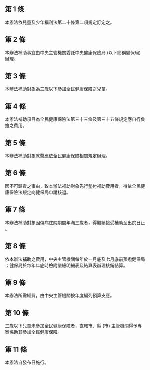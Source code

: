 第 1 條
-------
本辦法依兒童及少年福利法第二十條第二項規定訂定之。

第 2 條
-------
本辦法補助事宜由中央主管機關委託中央健康保險局 (以下簡稱健保局)   
辦理。

第 3 條
-------
本辦法補助對象為三歲以下參加全民健康保險之兒童。

第 4 條
-------
本辦法補助項目為全民健康保險法第三十三條及第三十五條規定應自行負  
擔之費用。

第 5 條
-------
本辦法補助對象就醫應依全民健康保險相關規定辦理。

第 6 條
-------
因不可歸責之事由，致本辦法補助對象先行墊付補助費用者，得依全民健  
康保險法規定向健保局申請核退。

第 7 條
-------
本辦法補助對象因傷病住院期間年滿三歲者，得繼續接受補助至出院日止  
。

第 8 條
-------
依本辦法補助之費用，中央主管機關每年於一月底及七月底前預撥健保局  
；健保局於每年年底時檢附彙總明細表及結算表辦理核銷結算。

第 9 條
-------
本辦法所需經費，由中央主管機關按年度編列預算支應。

第 10 條
--------
三歲以下兒童未參加全民健康保險者，直轄市、縣 (市) 主管機關得予專  
案協助其參加全民健康保險。

第 11 條
--------
本辦法自發布日施行。

